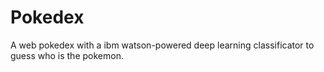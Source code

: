# Pokedex
A web pokedex with a ibm watson-powered deep learning classificator to guess who is the pokemon.
